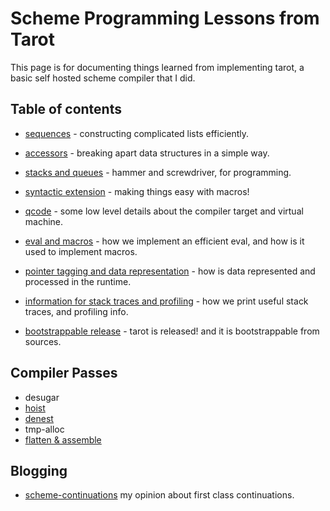 # Scheme Programming Lessons from Tarot

This page is for documenting things learned from implementing tarot, a basic self hosted scheme compiler that I did.

## Table of contents

* [sequences](scheme-1) - constructing complicated lists efficiently.
* [accessors](scheme-2) - breaking apart data structures in a simple way.
* [stacks and queues](scheme-3) - hammer and screwdriver, for programming.
* [syntactic extension](scheme-4) - making things easy with macros!
* [qcode](scheme-5) - some low level details about the compiler target and virtual machine.
* [eval and macros](scheme-6) - how we implement an efficient eval, and how is it used to implement macros.
* [pointer tagging and data representation](scheme-7) - how is data represented and processed in the runtime.
* [information for stack traces and profiling](scheme-8) - how we print useful stack traces, and profiling info.

* [bootstrappable release](scheme-9) - tarot is released! and it is bootstrappable from sources.

## Compiler Passes

* desugar
* [hoist](tarot-hoist)
* [denest](tarot-denest)
* tmp-alloc
* [flatten & assemble](tarot-flatten)

## Blogging

* [scheme-continuations](scheme-continuations) my opinion about first class continuations.
